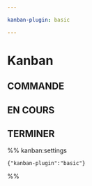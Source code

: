 ```yaml
---

kanban-plugin: basic

---
```

# Kanban

## COMMANDE



## EN COURS



## TERMINER





%% kanban:settings
```
{"kanban-plugin":"basic"}
```
%%